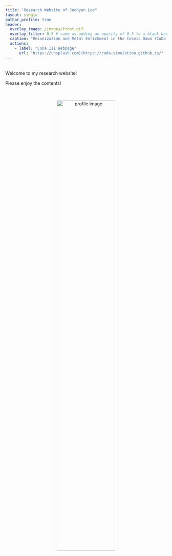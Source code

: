 ```yaml
---
title: "Research Website of Joohyun Lee"
layout: single
author_profile: true
header:
  overlay_image: /images/front.gif
  overlay_filter: 0.5 # same as adding an opacity of 0.5 to a black background
  caption: "Reionization and Metal Enrichment in the Cosmic Dawn (CoDa) III Simulation"
  actions:
    - label: "CoDa III Webpage"
      url: "https://unsplash.com](https://coda-simulation.github.io/"
---
```


<br/>
Welcome to my research website!

Please enjoy the contents!

<br>
<p style="text-align:center;"><img src="https://joohyun-lee.github.io/images/front.jpg" alt="profile image" width="60%" height="auto">
